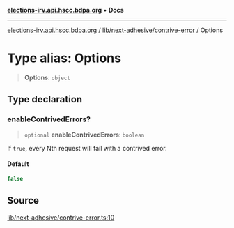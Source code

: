 [**elections-irv.api.hscc.bdpa.org**](../../../../README.md) • **Docs**

***

[elections-irv.api.hscc.bdpa.org](../../../../README.md) / [lib/next-adhesive/contrive-error](../README.md) / Options

# Type alias: Options

> **Options**: `object`

## Type declaration

### enableContrivedErrors?

> `optional` **enableContrivedErrors**: `boolean`

If `true`, every Nth request will fail with a contrived error.

#### Default

```ts
false
```

## Source

[lib/next-adhesive/contrive-error.ts:10](https://github.com/Xunnamius/elections_irv.api.hscc.bdpa.org/blob/c917ea60595d63d322e4038beb12d08f7d64cdd2/lib/next-adhesive/contrive-error.ts#L10)
